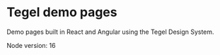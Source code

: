 # Tegel demo pages

Demo pages built in React and Angular using the Tegel Design System.

Node version: 16
